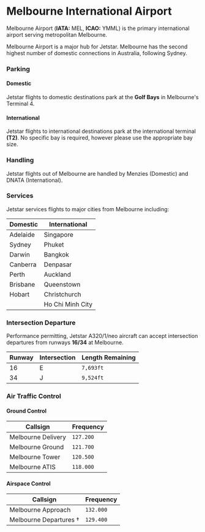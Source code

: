 # Melbourne International Airport
Melbourne Airport (**IATA:** MEL, **ICAO:** YMML) is the primary international airport serving metropolitan Melbourne.

Melbourne Airport is a major hub for Jetstar. Melbourne has the second highest number of domestic connections in Australia, following Sydney.

### Parking

#### Domestic
Jetstar flights to domestic destinations park at the **Golf Bays** in Melbourne's Terminal 4.

#### International
Jetstar flights to international destinations park at the international terminal **(T2)**. No specific bay is required, however please use the appropriate bay size.

### Handling
Jetstar flights out of Melbourne are handled by Menzies (Domestic) and DNATA (International).

### Services
Jetstar services flights to major cities from Melbourne including:

| Domestic | International |
| -------- | ------- |
| Adelaide | Singapore |
| Sydney | Phuket |
| Darwin | Bangkok |
| Canberra | Denpasar |
| Perth | Auckland |
| Brisbane | Queenstown |
| Hobart | Christchurch |
|        | Ho Chi Minh City |

### Intersection Departure
Performance permitting, Jetstar A320/1/neo aircraft can accept intersection departures from runways **16/34** at Melbourne.

| Runway | Intersection | Length Remaining |
| ------ | ------------ | ---------------- |
| 16 | E | `7,693ft` |
| 34 | J | `9,524ft` |

### Air Traffic Control

#### Ground Control
| Callsign | Frequency |
| -------- | --------- |
| Melbourne Delivery | `127.200` |
| Melbourne Ground | `121.700` |
| Melbourne Tower | `120.500` |
| Melbourne ATIS | `118.000` |

#### Airspace Control
| Callsign | Frequency |
| -------- | --------- |
| Melbourne Approach | `132.000` |
| Melbourne Departures † | `129.400` |